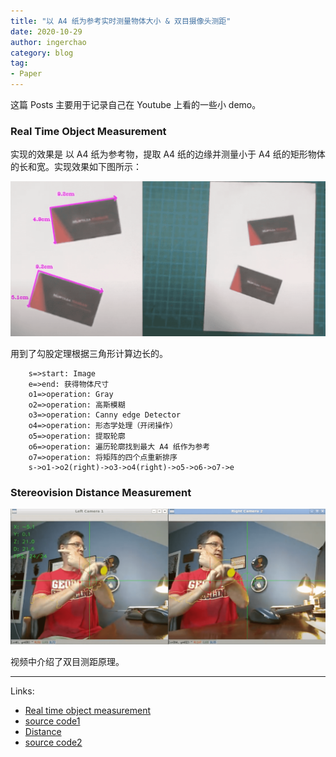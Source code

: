 ```yaml
---
title: "以 A4 纸为参考实时测量物体大小 & 双目摄像头测距"
date: 2020-10-29
author: ingerchao
category: blog
tag:
- Paper
---
```




这篇 Posts 主要用于记录自己在 Youtube 上看的一些小 demo。



### Real Time Object Measurement

实现的效果是 以 A4 纸为参考物，提取 A4 纸的边缘并测量小于 A4 纸的矩形物体的长和宽。实现效果如下图所示：

<img src="./../assets/images/paper/a4-results-object-measurement.png" alt="image-20201030162240685" style="zoom:50%;" />

用到了勾股定理根据三角形计算边长的。

```flow
	s=>start: Image
	e=>end: 获得物体尺寸
	o1=>operation: Gray
	o2=>operation: 高斯模糊
	o3=>operation: Canny edge Detector
	o4=>operation: 形态学处理（开闭操作）
	o5=>operation: 提取轮廓
	o6=>operation: 遍历轮廓找到最大 A4 纸作为参考
	o7=>operation: 将矩阵的四个点重新排序
	s->o1->o2(right)->o3->o4(right)->o5->o6->o7->e
```



### Stereovision Distance Measurement

<img src="./../assets/images/paper/stereo-distance-measure.png" alt="image-20201030162506426" style="zoom:50%;" />



视频中介绍了双目测距原理。

---

Links:

- [Real time object measurement](https://www.youtube.com/watch?v=tk9war7_y0Q)
- [source code1]( https://www.murtazahassan.com/courses/opencv-projects/lesson/lesson-4/)
- [Distance](https://www.youtube.com/watch?v=sW4CVI51jDY)
- [source code2]()

